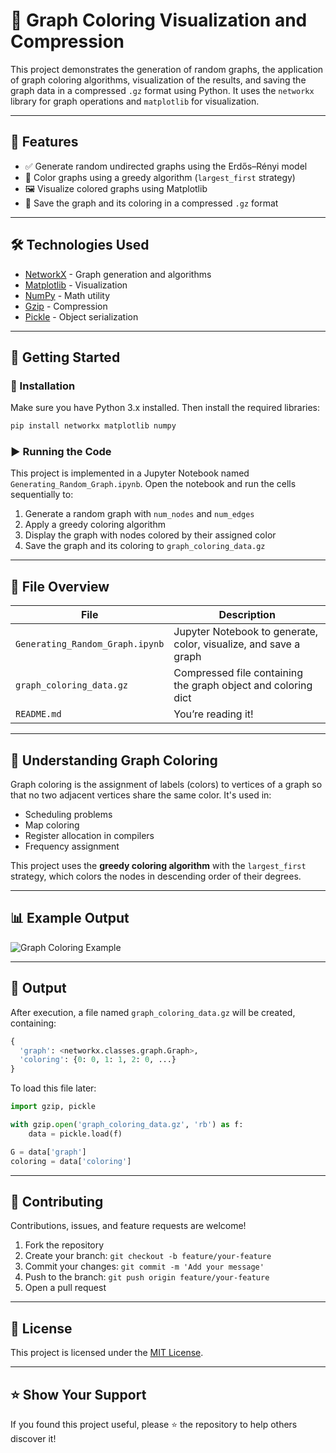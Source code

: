 # 🎨 Graph Coloring Visualization and Compression

This project demonstrates the generation of random graphs, the application of graph coloring algorithms, visualization of the results, and saving the graph data in a compressed `.gz` format using Python. It uses the `networkx` library for graph operations and `matplotlib` for visualization.

---

## 📌 Features

- ✅ Generate random undirected graphs using the Erdős–Rényi model
- 🎨 Color graphs using a greedy algorithm (`largest_first` strategy)
- 🖼️ Visualize colored graphs using Matplotlib
- 📀 Save the graph and its coloring in a compressed `.gz` format

---

## 🛠️ Technologies Used

- [NetworkX](https://networkx.org/) - Graph generation and algorithms
- [Matplotlib](https://matplotlib.org/) - Visualization
- [NumPy](https://numpy.org/) - Math utility
- [Gzip](https://docs.python.org/3/library/gzip.html) - Compression
- [Pickle](https://docs.python.org/3/library/pickle.html) - Object serialization

---

## 🚀 Getting Started

### 🔧 Installation

Make sure you have Python 3.x installed. Then install the required libraries:

```bash
pip install networkx matplotlib numpy
```

### ▶️ Running the Code

This project is implemented in a Jupyter Notebook named `Generating_Random_Graph.ipynb`. Open the notebook and run the cells sequentially to:

1. Generate a random graph with `num_nodes` and `num_edges`
2. Apply a greedy coloring algorithm
3. Display the graph with nodes colored by their assigned color
4. Save the graph and its coloring to `graph_coloring_data.gz`

---

## 📁 File Overview

| File                          | Description                                                  |
|-------------------------------|--------------------------------------------------------------|
| `Generating_Random_Graph.ipynb` | Jupyter Notebook to generate, color, visualize, and save a graph |
| `graph_coloring_data.gz`      | Compressed file containing the graph object and coloring dict|
| `README.md`                   | You’re reading it!                                           |

---

## 🧠 Understanding Graph Coloring

Graph coloring is the assignment of labels (colors) to vertices of a graph so that no two adjacent vertices share the same color. It's used in:

- Scheduling problems
- Map coloring
- Register allocation in compilers
- Frequency assignment

This project uses the **greedy coloring algorithm** with the `largest_first` strategy, which colors the nodes in descending order of their degrees.

---

## 📊 Example Output

![Graph Coloring Example](https://github.com/user-attachments/assets/35f3045d-4937-4708-b9cb-619a276bb88f)


---

## 📆 Output

After execution, a file named `graph_coloring_data.gz` will be created, containing:

```python
{
  'graph': <networkx.classes.graph.Graph>,
  'coloring': {0: 0, 1: 1, 2: 0, ...}
}
```

To load this file later:

```python
import gzip, pickle

with gzip.open('graph_coloring_data.gz', 'rb') as f:
    data = pickle.load(f)

G = data['graph']
coloring = data['coloring']
```

---

## 🤝 Contributing

Contributions, issues, and feature requests are welcome!

1. Fork the repository
2. Create your branch: `git checkout -b feature/your-feature`
3. Commit your changes: `git commit -m 'Add your message'`
4. Push to the branch: `git push origin feature/your-feature`
5. Open a pull request

---

## 📄 License

This project is licensed under the [MIT License](LICENSE).

---

## ⭐️ Show Your Support

If you found this project useful, please ⭐️ the repository to help others discover it!

